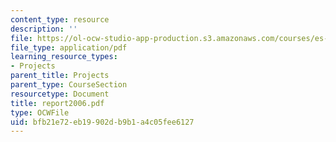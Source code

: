 ```yaml
---
content_type: resource
description: ''
file: https://ol-ocw-studio-app-production.s3.amazonaws.com/courses/es-253-aids-and-poverty-in-africa-spring-2005/bfb21e72eb19902db9b1a4c05fee6127_report2006.pdf
file_type: application/pdf
learning_resource_types:
- Projects
parent_title: Projects
parent_type: CourseSection
resourcetype: Document
title: report2006.pdf
type: OCWFile
uid: bfb21e72-eb19-902d-b9b1-a4c05fee6127
---
```

